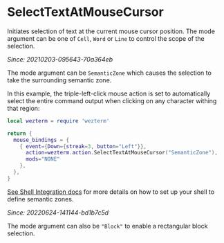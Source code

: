 # SelectTextAtMouseCursor

Initiates selection of text at the current mouse cursor position.
The mode argument can be one of `Cell`, `Word` or `Line` to control
the scope of the selection.

*Since: 20210203-095643-70a364eb*

The mode argument can be `SemanticZone` which causes the selection
to take the surrounding semantic zone.

In this example, the triple-left-click mouse action is set to
automatically select the entire command output when clicking
on any character withing that region:

```lua
local wezterm = require 'wezterm'

return {
  mouse_bindings = {
    { event={Down={streak=3, button="Left"}},
      action=wezterm.action.SelectTextAtMouseCursor("SemanticZone"),
      mods="NONE"
    },
  },
}
```

[See Shell Integration docs](../../../shell-integration.md) for more details on
how to set up your shell to define semantic zones.

*Since: 20220624-141144-bd1b7c5d*

The mode argument can also be `"Block"` to enable a rectangular block selection.
